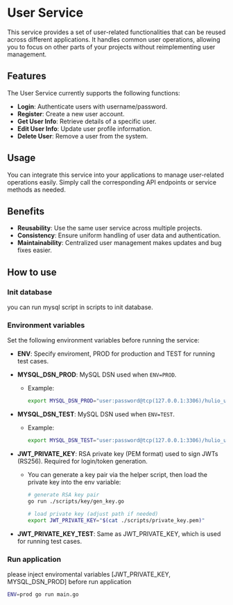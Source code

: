 # User Service

This service provides a set of user-related functionalities that can be reused across different applications. It handles common user operations, allowing you to focus on other parts of your projects without reimplementing user management.

## Features

The User Service currently supports the following functions:

- **Login**: Authenticate users with username/password.
- **Register**: Create a new user account.
- **Get User Info**: Retrieve details of a specific user.
- **Edit User Info**: Update user profile information.
- **Delete User**: Remove a user from the system.

## Usage

You can integrate this service into your applications to manage user-related operations easily. Simply call the corresponding API endpoints or service methods as needed.

## Benefits

- **Reusability**: Use the same user service across multiple projects.
- **Consistency**: Ensure uniform handling of user data and authentication.
- **Maintainability**: Centralized user management makes updates and bug fixes easier.

## How to use
### Init database
you can run mysql script in scripts to init database.

### Environment variables

Set the following environment variables before running the service:

- **ENV**: Specify enviroment, PROD for production and TEST for running test cases.

- **MYSQL_DSN_PROD**: MySQL DSN used when `ENV=PROD`.
  - Example:
    ```bash
    export MYSQL_DSN_PROD="user:password@tcp(127.0.0.1:3306)/hulio_user?charset=utf8mb4&parseTime=True&loc=Local"
    ```

- **MYSQL_DSN_TEST**: MySQL DSN used when `ENV=TEST`.
  - Example:
    ```bash
    export MYSQL_DSN_TEST="user:password@tcp(127.0.0.1:3306)/hulio_user_test?charset=utf8mb4&parseTime=True&loc=Local"
    ```

- **JWT_PRIVATE_KEY**: RSA private key (PEM format) used to sign JWTs (RS256). Required for login/token generation.
  - You can generate a key pair via the helper script, then load the private key into the env variable:
    ```bash
    # generate RSA key pair
    go run ./scripts/key/gen_key.go

    # load private key (adjust path if needed)
    export JWT_PRIVATE_KEY="$(cat ./scripts/private_key.pem)"
    ```

- **JWT_PRIVATE_KEY_TEST**: Same as JWT_PRIVATE_KEY, which is used for running test cases.

### Run application
please inject enviromental variables [JWT_PRIVATE_KEY, MYSQL_DSN_PROD] before run application
```bash
ENV=prod go run main.go
```